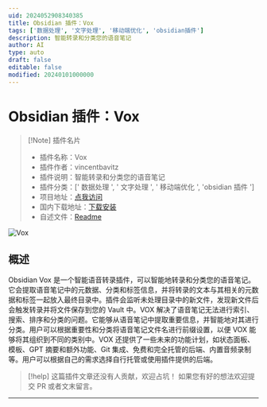 ```yaml
---
uid: 2024052908340385
title: Obsidian 插件：Vox
tags: ['数据处理', '文字处理', '移动端优化', 'obsidian插件']
description: 智能转录和分类您的语音笔记
author: AI
type: auto
draft: false
editable: false
modified: 20240101000000
---
```


# Obsidian 插件：Vox

> [!Note] 插件名片
> - 插件名称：Vox
> - 插件作者：vincentbavitz
> - 插件说明：智能转录和分类您的语音笔记
> - 插件分类：[' 数据处理 ', ' 文字处理 ', ' 移动端优化 ', 'obsidian 插件 ']
> - 项目地址：[点我访问](https://github.com/vincentbavitz/obsidian-vox)
> - 国内下载地址：[下载安装](https://pkmer.cn/products/plugin/pluginMarket/?vox)
> - 自述文件：[Readme](https://ghproxy.net/https://raw.githubusercontent.com/vincentbavitz/obsidian-vox/main/README.md)

![Vox](https://cdn.pkmer.cn/covers/vox.png!pkmer)

## 概述

Obsidian Vox 是一个智能语音转录插件，可以智能地转录和分类您的语音笔记。它会提取语音笔记中的元数据、分类和标签信息，并将转录的文本与其相关的元数据和标签一起放入最终目录中。插件会监听未处理目录中的新文件，发现新文件后会触发转录并将文件保存到您的 Vault 中。VOX 解决了语音笔记无法进行索引、搜索、排序和分类的问题。它能够从语音笔记中提取重要信息，并智能地对其进行分类。用户可以根据重要性和分类将语音笔记文件名进行前缀设置，以便 VOX 能够将其组织到不同的类别中。VOX 还提供了一些未来的功能计划，如状态面板、模板、GPT 摘要和额外功能、Git 集成、免费和完全托管的后端、内置音频录制等。用户可以根据自己的需求选择自行托管或使用插件提供的后端。

> [!help]
> 这篇插件文章还没有人贡献，欢迎占坑！
> 如果您有好的想法欢迎提交 PR 或者文末留言。

---



